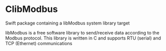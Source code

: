 # ClibModbus

Swift package containing a 
libModbus system library target

libModbus is a free software library to send/receive data according to the Modbus protocol.
This library is written in C and supports RTU (serial) and TCP (Ethernet) communications
